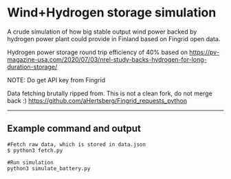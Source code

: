 # Wind+Hydrogen storage simulation

A crude símulation of how big stable output wind power backed by hydrogen power plant could provide in Finland
based on Fingrid open data.

Hydrogen power storage round trip efficiency of 40% based on 
https://pv-magazine-usa.com/2020/07/03/nrel-study-backs-hydrogen-for-long-duration-storage/

NOTE: Do get API key from Fingrid

Data fetching brutally ripped from. This is not a clean fork, do not merge back :)
https://github.com/aHertsberg/Fingrid_requests_python

-----
## Example command and output
```
#Fetch raw data, which is stored in data.json
$ python3 fetch.py

#Run simulation
python3 simulate_battery.py
```